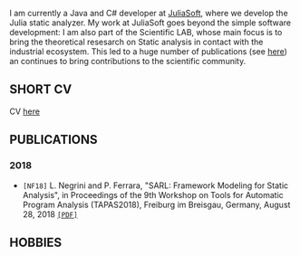 <a name="intro"></a>
I am currently a Java and C# developer at [JuliaSoft](https://juliasoft.com/), where we develop the Julia static analyzer. 
My work at JuliaSoft goes beyond the simple software development: I am also part of the Scientific LAB, whose main focus is to bring the theoretical 
resesarch on Static analysis in contact with the industrial ecosystem. This led to a huge number of publications (see [here](https://juliasoft.com/resources/publications/))
an continues to bring contributions to the scientific community.

## <a name="cv"></a>SHORT CV

CV [here](cv.pdf)

## <a name="publications"></a>PUBLICATIONS


### 2018
* `[NF18]` L. Negrini and P. Ferrara, "SARL: Framework Modeling for Static Analysis", in Proceedings of the 9th Workshop on Tools for Automatic Program Analysis (TAPAS2018), Freiburg im Breisgau, Germany, August 28, 2018 [`[PDF]`](papers/TAPAS18.pdf)

## <a name="hobbies"></a>HOBBIES
